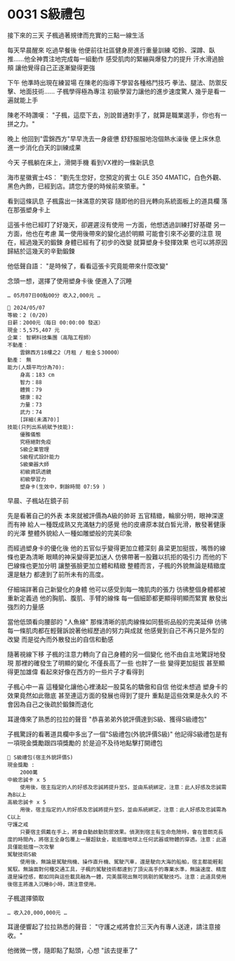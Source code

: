 # 0031 S級禮包

接下來的三天
子楓過著規律而充實的三點一線生活

每天早晨醒來
吃過早餐後
他便前往社區健身房進行重量訓練
啞鈴、深蹲、臥推……他全神貫注地完成每一組動作
感受肌肉的緊繃與爆發力的提升
汗水滑過臉頰
讓他覺得自己正逐漸變得更強

下午
他準時出現在練習場
在陳老的指導下學習各種格鬥技巧
拳法、腿法、防禦反擊、地面技術……
子楓學得極為專注
初級學習力讓他的進步速度驚人
幾乎是看一遍就能上手

陳老不時讚嘆：
"子楓，這麼下去，別說普通對手了，就算是職業選手，你也有一拼之力。"

晚上
他回到"雲錦西方"早早洗去一身疲憊
舒舒服服地泡個熱水澡後
便上床休息
進一步消化白天的訓練成果

今天
子楓躺在床上，滑開手機
看到VX裡的一條新訊息

海市星徽賓士4S：
"劉先生您好，您預定的賓士 GLE 350 4MATIC，白色外觀、黑色內飾，已經到店。請您方便的時候前來領車。"

看到這條訊息
子楓露出一抹滿意的笑容
隨即他的目光轉向系統面板上的道具欄
落在那張塑身卡上

這張卡他已經盯了好幾天，卻遲遲沒有使用
一方面，他想透過訓練打好基礎
另一方面，他也在考慮
萬一使用後帶來的變化過於明顯
可能會引來不必要的注意
現在，經過幾天的鍛鍊
身體已經有了初步的改變
就算塑身卡發揮效果
也可以將原因歸結於這幾天的辛勤鍛鍊

他低聲自語：
"是時候了，看看這張卡究竟能帶來什麼改變"

念頭一想，選擇了使用塑身卡後
便進入了沉睡

`… 05月07日00點00分 收入2,000元 …`

```
📰 2024/05/07
等級：2 (0/20)
日薪：2000元（每日 00:00:00 發送）
現金：5,575,407 元
企業： 智網科技集團（高階工程師）
不動產：
    雲錦西方18樓之2（月租 / 租金＄30000）
動產： 無
能力(人類平均分為70):
    身高：183 cm
    智力：88
    體質：79
    健康：82
    力量：73
    武力：74
    [詳細(未滿70)]
技能(只列出系統賦予技能):
    優雅儀態
    究極絕對免疫
    S級企業管理
    S級程式設計能力
    S級樂器大師
    初級資訊透鏡
    初級學習力
    塑身卡(生效中，剩餘時間 07:59 )
```

早晨、子楓站在鏡子前

先是看著自己的外表
本來就被評價為A級的帥哥
五官精緻，輪廓分明，眼神深邃而有神
給人一種既成熟又充滿魅力的感覺
他的皮膚原本就白皙光滑，散發著健康的光澤
整體外貌給人一種如雕塑般的完美印象

而經過塑身卡的優化後
他的五官似乎變得更加立體深刻
鼻梁更加挺拔，嘴唇的線條也更為清晰
眼睛的神采變得更加迷人
仿佛帶著一股難以抗拒的吸引力
而他的下巴線條也更加分明
讓整張臉更加立體和精緻
整體而言，子楓的外貌無論是精緻度還是魅力
都達到了前所未有的高度。

仔細端詳著自己新變化的身體
他可以感受到每一塊肌肉的張力
彷彿整個身體都被重新定義過
他的胸肌、腹肌、手臂的線條
每一個細節都更顯得明顯而緊實
散發出強烈的力量感

當他低頭看向腰部的 "人魚線"
那條清晰的肌肉線條如同藝術品般的完美延伸
彷彿每一條肌肉都在輕聲訴說著他經歷過的努力與成就
他感覺到自己不再只是外型的改變
而是從內而外散發出的自信和動感

隨著視線下移
子楓的注意力轉向了自己身體的另一個變化
他不由自主地驚訝地發現
那裡的確發生了明顯的變化
不僅長高了一些
也胖了一些
變得更加挺拔
甚至顯得更加雄偉
看起來好像在西方的一些片子才看得到

子楓心中一喜
這種變化讓他心裡湧起一股莫名的驕傲和自信
他從未想過
塑身卡的效果竟然如此徹底
甚至連這方面的發展也得到了提升
重點是這些效果是永久的
不會因為自己之後疏於鍛鍊而退化

耳邊傳來了熟悉的拉拉的聲音
"恭喜弟弟外貌評價達到S級、獲得S級禮包"

子楓驚訝的看著道具欄中多出了一個"S級禮包(外貌評價S級)"
他記得S級禮包是有一項現金獎勵跟四項獎勵的
於是迫不及待地點擊打開禮包

```
🎁 S級禮包(宿主外貌評價S)
現金獎勵 : 
    2000萬
中級忠誠卡 x 5  
    使用後，宿主指定的人的好感及忠誠將提升至S，並由系統綁定，注意：此人好感及忠誠需為B以上
高級忠誠卡 x 5 
    用後，宿主指定的人的好感及忠誠將提升至S，並由系統綁定，注意：此人好感及忠誠需為C以上
守護之戒 
    只要宿主佩戴在手上，將會自動啟動防禦效果。偵測到宿主有生命危險時，會在普朗克長度的時間內，將宿主全身包覆上一層超鈦金，能抵擋地球上任何武器或物體的穿透。注意：此道具僅能抵擋一次攻擊
駕駛技術S級
    使用後，無論是駕駛飛機、操作直升機、駕駛汽車，還是駛向大海的船舶，宿主都能輕鬆駕馭。無論面對何種交通工具，子楓的駕駛技術都達到了頂尖高手的專業水準，無論速度、精度還是操控感，都如同與這些載具融為一體，完美展現出無可挑剔的駕駛技巧。注意：此道具使用後宿主將進入沉睡8小時，請注意使用。
```

子楓選擇領取

`… 收入20,000,000元 …`

耳邊便響起了拉拉熟悉的聲音：
"守護之戒將會於三天內有專人送達，請注意接收。"

他微微一愣，隨即點了點頭，心想
"該去提車了"
